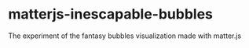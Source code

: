 # matterjs-inescapable-bubbles
The experiment of the fantasy bubbles visualization made with matter.js
